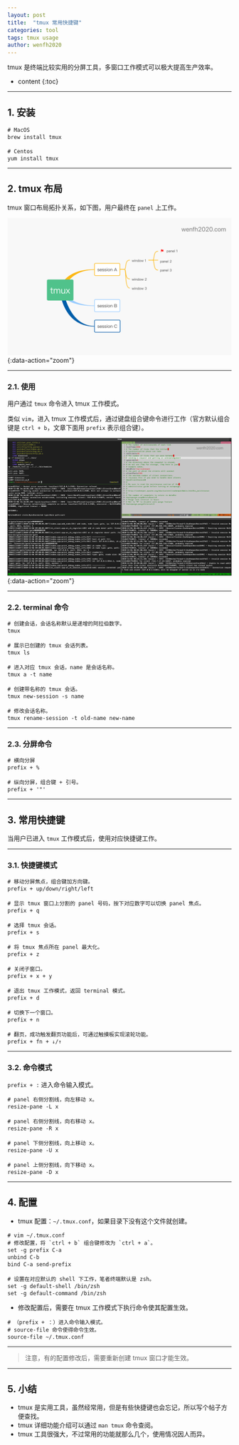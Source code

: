 ```yaml
---
layout: post
title:  "tmux 常用快捷键"
categories: tool
tags: tmux usage
author: wenfh2020
---
```


tmux 是终端比较实用的分屏工具，多窗口工作模式可以极大提高生产效率。




* content
{:toc}

---

## 1. 安装

```shell
# MacOS
brew install tmux

# Centos
yum install tmux
```

---

## 2. tmux 布局

tmux 窗口布局拓扑关系，如下图，用户最终在 `panel` 上工作。

![tmux 布局](/images/2020-11-23-10-24-15.png){:data-action="zoom"}

---

### 2.1. 使用

用户通过 `tmux` 命令进入 tmux 工作模式。

类似 `vim`，进入 tmux 工作模式后，通过键盘组合键命令进行工作（官方默认组合键是 `ctrl + b`，文章下面用 `prefix` 表示组合键）。

![窗口分屏](/images/2020-11-06-09-22-01.png){:data-action="zoom"}

---

### 2.2. terminal 命令

```shell
# 创建会话，会话名称默认是递增的阿拉伯数字。
tmux

# 展示已创建的 tmux 会话列表。
tmux ls

# 进入对应 tmux 会话，name 是会话名称。
tmux a -t name

# 创建带名称的 tmux 会话。
tmux new-session -s name

# 修改会话名称。
tmux rename-session -t old-name new-name
```

---

### 2.3. 分屏命令

```shell
# 横向分屏
prefix + %

# 纵向分屏，组合键 + 引号。
prefix + '"'
```

---

## 3. 常用快捷键

当用户已进入 `tmux` 工作模式后，使用对应快捷键工作。

---

### 3.1. 快捷键模式

```shell
# 移动分屏焦点，组合键加方向键。
prefix + up/down/right/left

# 显示 tmux 窗口上分割的 panel 号码，按下对应数字可以切换 panel 焦点。
prefix + q

# 选择 tmux 会话。
prefix + s

# 将 tmux 焦点所在 panel 最大化。
prefix + z

# 关闭子窗口。
prefix + x + y

# 退出 tmux 工作模式，返回 terminal 模式。
prefix + d

# 切换下一个窗口。
prefix + n

# 翻页，成功触发翻页功能后，可通过触摸板实现滚轮功能。
prefix + fn + ↓/↑
```

---

### 3.2. 命令模式

`prefix + :` 进入命令输入模式。

```shell
# panel 右侧分割线，向左移动 x。
resize-pane -L x

# panel 右侧分割线，向右移动 x。
resize-pane -R x

# panel 下侧分割线，向上移动 x。
resize-pane -U x

# panel 上侧分割线，向下移动 x。
resize-pane -D x
```

---

## 4. 配置

* tmux 配置：`~/.tmux.conf`，如果目录下没有这个文件就创建。

```shell
# vim ~/.tmux.conf
# 修改配置，将 `ctrl + b` 组合键修改为 `ctrl + a`。
set -g prefix C-a
unbind C-b
bind C-a send-prefix

# 设置在对应默认的 shell 下工作，笔者终端默认是 zsh。
set -g default-shell /bin/zsh
set -g default-command /bin/zsh
```

* 修改配置后，需要在 tmux 工作模式下执行命令使其配置生效。

```shell
# （prefix + ：）进入命令输入模式。
# source-file 命令使得命令生效。
source-file ~/.tmux.conf
```

---

> 注意，有的配置修改后，需要重新创建 tmux 窗口才能生效。

---

## 5. 小结

* tmux 是实用工具，虽然经常用，但是有些快捷键也会忘记，所以写个帖子方便查找。
* tmux 详细功能介绍可以通过 `man tmux` 命令查阅。
* tmux 工具很强大，不过常用的功能就那么几个，使用情况因人而异。
